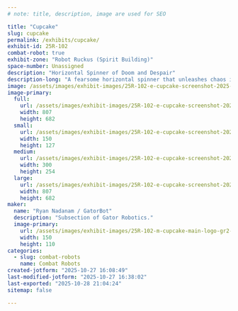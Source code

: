 ```yaml
---
# note: title, description, image are used for SEO

title: "Cupcake"
slug: cupcake
permalink: /exhibits/cupcake/
exhibit-id: 25R-102
combat-robot: true
exhibit-zone: "Robot Ruckus (Spirit Building)"
space-number: Unassigned
description: "Horizontal Spinner of Doom and Despair"
description-long: "A fearsome horizontal spinner that unleashes chaos in every rotation. Designed for maximum impact and relentless aggression."
image: /assets/images/exhibit-images/25R-102-e-cupcake-screenshot-2025-10-27-160807-300x254.png
image-primary: 
  full:
    url: /assets/images/exhibit-images/25R-102-e-cupcake-screenshot-2025-10-27-160807-full.png
    width: 807
    height: 682
  small:
    url: /assets/images/exhibit-images/25R-102-e-cupcake-screenshot-2025-10-27-160807-150x127.png
    width: 150
    height: 127
  medium:
    url: /assets/images/exhibit-images/25R-102-e-cupcake-screenshot-2025-10-27-160807-300x254.png
    width: 300
    height: 254
  large:
    url: /assets/images/exhibit-images/25R-102-e-cupcake-screenshot-2025-10-27-160807-807x682.png
    width: 807
    height: 682
maker: 
  name: "Ryan Nadanam / GatorBot"
  description: "Subsection of Gator Robotics."
  image-primary:
    url: /assets/images/exhibit-images/25R-102-m-cupcake-main-logo-gr2-1024x749-300x219.png
    width: 150
    height: 110
categories: 
  - slug: combat-robots
    name: Combat Robots
created-jotform: "2025-10-27 16:08:49"
last-modified-jotform: "2025-10-27 16:38:02"
last-exported: "2025-10-28 21:04:24"
sitemap: false

---
```

